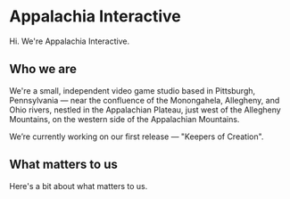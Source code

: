 # Appalachia Interactive

Hi.  We're Appalachia Interactive.

## Who we are

We're a small, independent video game studio based in Pittsburgh, Pennsylvania — near the confluence of the Monongahela, Allegheny, and Ohio rivers, nestled in the Appalachian Plateau, just west of the Allegheny Mountains, on the western side of the Appalachian Mountains.

We’re currently working on our first release — "Keepers of Creation".  

## What matters to us

Here's a bit about what matters to us.
